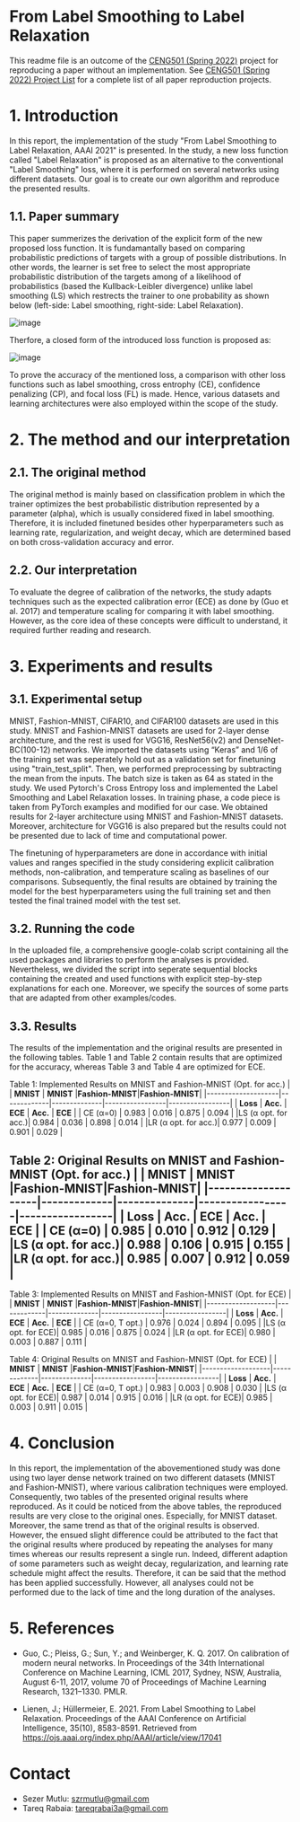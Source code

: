 # From Label Smoothing to Label Relaxation

This readme file is an outcome of the [CENG501 (Spring 2022)](https://ceng.metu.edu.tr/~skalkan/DL/) project for reproducing a paper without an implementation. See [CENG501 (Spring 2022) Project List](https://github.com/CENG501-Projects/CENG501-Spring2022) for a complete list of all paper reproduction projects.

# 1. Introduction

In this report, the implementation of the study "From Label Smoothing to Label Relaxation, AAAI 2021" is presented. In the study, a new loss function called "Label Relaxation" is proposed as an alternative to the conventional "Label Smoothing" loss, where it is performed on several networks using different datasets. Our goal is to create our own algorithm and reproduce the presented results.   

## 1.1. Paper summary

This paper summerizes the derivation of the explicit form of the new proposed loss function. It is fundamantally based on comparing probabilistic predictions of targets with a group of possible distributions. In other words, the learner is set free to select the most appropriate probabilistic distribution of the targets among of a likelihood of probabilistics (based the Kullback-Leibler divergence) unlike label smoothing (LS) which restrects the trainer to one probability as shown below (left-side: Label smoothing, right-side: Label Relaxation).  

![image](https://user-images.githubusercontent.com/108774445/177706624-7dc35b52-3a3b-4495-8121-ec999b5912a6.png)

Therfore, a closed form of the introduced loss function is proposed as:

![image](https://user-images.githubusercontent.com/108774445/177691233-4ebdbea1-a33c-4f26-a68e-3e4dfcc015c3.png)

To prove the accuracy of the mentioned loss, a comparison with other loss functions such as label smoothing, cross entrophy (CE), confidence penalizing (CP), and focal loss (FL) is made. Hence, various datasets and learning architectures were also employed within the scope of the study.


# 2. The method and our interpretation

## 2.1. The original method

The original method is mainly based on classification problem in which the trainer optimizes the best probabilistic distribution represented by a parameter (alpha), which is usually considered fixed in label smoothing. Therefore, it is included finetuned besides other hyperparameters such as learning rate, regularization, and weight decay, which are determined based on both cross-validation accuracy and error.    

## 2.2. Our interpretation 

To evaluate the degree of calibration of the networks, the study adapts techniques such as the expected calibration error (ECE) as done by (Guo et al. 2017) and temperature scaling for comparing it with label smoothing. However, as the core idea of these concepts were difficult to understand, it required further reading and research.   

# 3. Experiments and results

## 3.1. Experimental setup

MNIST, Fashion-MNIST, CIFAR10, and CIFAR100 datasets are used in this study. MNIST and Fashion-MNIST datasets are used for 2-layer dense architecture, and the rest is used for VGG16, ResNet56(v2) and DenseNet-BC(100-12) networks.
We imported the datasets using “Keras” and 1/6 of the training set was seperately hold out as a validation set for finetuning using "train_test_split". Then, we performed preprocessing by subtracting the mean from the inputs. The batch size is taken as 64 as stated in the study. We used Pytorch's Cross Entropy loss and implemented the Label Smoothing and Label Relaxation losses. In training phase, a code piece is taken from PyTorch examples and modified for our case.
We obtained results for 2-layer architecture using MNIST and Fashion-MNIST datasets. Moreover, architecture for VGG16 is also prepared but the results could not be presented due to lack of time and computational power.

The finetuning of hyperparameters are done in accordance with initial values and ranges specified in the study considering explicit calibration methods, non-calibration, and temperature scaling as baselines of our comparisons. Subsequently, the final results are obtained by training the model for the best hyperparameters using the full training set and then tested the final trained model with the test set.   

## 3.2. Running the code

In the uploaded file, a comprehensive google-colab script containing all the used packages and libraries to perform the analyses is provided. Nevertheless, we divided the script into seperate sequential blocks containing the created and used functions with explicit step-by-step explanations for each one. Moreover, we specify the sources of some parts that are adapted from other examples/codes.   

## 3.3. Results

The results of the implementation and the original results are presented in the following tables. Table 1 and Table 2 contain results that are optimized for the accuracy, whereas Table 3 and Table 4 are optimized for ECE.


Table 1: Implemented Results on MNIST and Fashion-MNIST (Opt. for acc.)
|                    |  **MNIST**  |  **MNIST**   |**Fashion-MNIST**|**Fashion-MNIST**|
|--------------------|-------------|--------------|-----------------|-----------------|
|     **Loss**       |  **Acc.**   |   **ECE**    |    **Acc.**     |     **ECE**     |
|     CE (α=0)       |   0.983     |    0.016     |      0.875      |      0.094      |
|LS (α opt. for acc.)|   0.984     |    0.036     |      0.898      |      0.014      |
|LR (α opt. for acc.)|   0.977     |    0.009     |      0.901      |      0.029      |


Table 2: Original Results on MNIST and Fashion-MNIST (Opt. for acc.)
|                    |  **MNIST**  |  **MNIST**   |**Fashion-MNIST**|**Fashion-MNIST**|
|--------------------|-------------|--------------|-----------------|-----------------|
|     **Loss**       |  **Acc.**   |   **ECE**    |    **Acc.**     |     **ECE**     |
|     CE (α=0)       |   0.985     |    0.010     |      0.912      |      0.129      |
|LS (α opt. for acc.)|   0.988     |    0.106     |      0.915      |      0.155      |
|LR (α opt. for acc.)|   0.985     |    0.007     |      0.912      |      0.059      |
--------------------------------------------------

Table 3: Implemented Results on MNIST and Fashion-MNIST (Opt. for ECE)
|                   |  **MNIST**  |  **MNIST**   |**Fashion-MNIST**|**Fashion-MNIST**|
|-------------------|-------------|--------------|-----------------|-----------------|
|     **Loss**      |  **Acc.**   |   **ECE**    |    **Acc.**     |     **ECE**     |
|  CE (α=0, T opt.) |   0.976     |    0.024     |      0.894      |      0.095      |
|LS (α opt. for ECE)|   0.985     |    0.016     |      0.875      |      0.024      |
|LR (α opt. for ECE)|   0.980     |    0.003     |      0.887      |      0.111      |


Table 4: Original Results on MNIST and Fashion-MNIST (Opt. for ECE)
|                   |  **MNIST**  |  **MNIST**   |**Fashion-MNIST**|**Fashion-MNIST**|
|-------------------|-------------|--------------|-----------------|-----------------|
|     **Loss**      |  **Acc.**   |   **ECE**    |    **Acc.**     |     **ECE**     |
|  CE (α=0, T opt.) |   0.983     |    0.003     |     0.908       |      0.030      |
|LS (α opt. for ECE)|   0.987     |    0.014     |     0.915       |      0.016      |
|LR (α opt. for ECE)|   0.985     |    0.003     |     0.911       |      0.015      |

# 4. Conclusion

In this report, the implementation of the abovementioned study was done using two layer dense network trained on two different datasets (MNIST and Fashion-MNIST), where various calibration techniques were employed. Consequently, two tables of the presented original results where reproduced. As it could be noticed from the above tables, the reproduced results are very close to the original ones. Especially, for MNIST dataset. Moreover, the same trend as that of the original results is observed. However, the ensued slight difference could be attributed to the fact that the original results where produced by repeating the analyses for many times whereas our results represent a single run. Indeed, different adaption of some parameters such as weight decay, regularization, and learning rate schedule might affect the results. Therefore, it can be said that the method has been applied successfully. However, all analyses could not be performed due to the lack of time and the long duration of the analyses.

# 5. References

- Guo, C.; Pleiss, G.; Sun, Y.; and Weinberger, K. Q. 2017. On calibration of modern neural networks. In Proceedings of the 34th International Conference on Machine Learning, ICML 2017, Sydney, NSW, Australia, August 6-11, 2017, volume 70 of Proceedings of Machine Learning Research, 1321–1330. PMLR.

- Lienen, J.; Hüllermeier, E. 2021. From Label Smoothing to Label Relaxation. Proceedings of the AAAI Conference on Artificial Intelligence, 35(10), 8583-8591. Retrieved from https://ojs.aaai.org/index.php/AAAI/article/view/17041

# Contact

- Sezer Mutlu: szrmutlu@gmail.com
- Tareq Rabaia: tareqrabai3a@gmail.com
